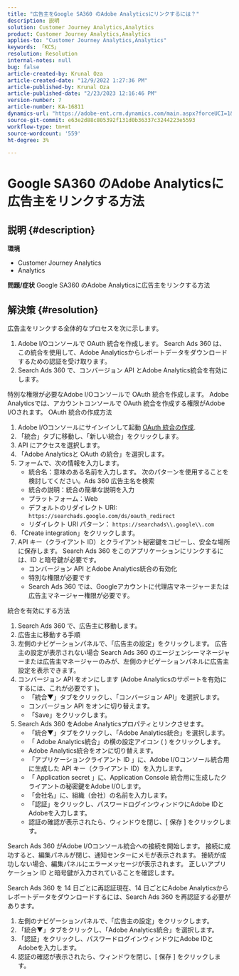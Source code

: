 ```yaml
---
title: "広告主をGoogle SA360 のAdobe Analyticsにリンクするには？"
description: 説明
solution: Customer Journey Analytics,Analytics
product: Customer Journey Analytics,Analytics
applies-to: "Customer Journey Analytics,Analytics"
keywords: 「KCS」
resolution: Resolution
internal-notes: null
bug: false
article-created-by: Krunal Oza
article-created-date: "12/9/2022 1:27:36 PM"
article-published-by: Krunal Oza
article-published-date: "2/23/2023 12:16:46 PM"
version-number: 7
article-number: KA-16811
dynamics-url: "https://adobe-ent.crm.dynamics.com/main.aspx?forceUCI=1&pagetype=entityrecord&etn=knowledgearticle&id=1c9ce939-c577-ed11-81aa-6045bd006149"
source-git-commit: e63e2d88c805392f131d0b36337c3244223e5593
workflow-type: tm+mt
source-wordcount: '559'
ht-degree: 3%

---
```


# Google SA360 のAdobe Analyticsに広告主をリンクする方法

## 説明 {#description}

<b>環境</b>
- Customer Journey Analytics
- Analytics



<b>問題/症状</b>
Google SA360 のAdobe Analyticsに広告主をリンクする方法


## 解決策 {#resolution}


広告主をリンクする全体的なプロセスを次に示します。

1. Adobe I/Oコンソールで OAuth 統合を作成します。 Search Ads 360 は、この統合を使用して、Adobe Analyticsからレポートデータをダウンロードするための認証を受け取ります。
2. Search Ads 360 で、コンバージョン API とAdobe Analytics統合を有効にします。


特別な権限が必要なAdobe I/Oコンソールで OAuth 統合を作成します。 Adobe Analyticsでは、アカウントコンソールで OAuth 統合を作成する権限がAdobe I/Oされます。 OAuth 統合の作成方法

1. Adobe I/Oコンソールにサインインして起動 [OAuth 統合の作成](https://developer.adobe.com/developer-console/docs/guides/#!AdobeDocs/adobeio-auth/master/AuthenticationOverview/OAuthIntegration.md).
2. 「統合」タブに移動し、「新しい統合」をクリックします。
3.  API にアクセスを選択します。
4. 「Adobe Analyticsと OAuth の統合」を選択します。
5. フォームで、次の情報を入力します。
   - 統合名：意味のある名前を入力します。 次のパターンを使用することを検討してください。Ads 360 広告主名を検索
   - 統合の説明：統合の簡単な説明を入力
   - プラットフォーム：Web
   - デフォルトのリダイレクト URI: `https://searchads.google.com/ds/oauth_redirect`
   - リダイレクト URI パターン： `https://searchads\\.google\\.com`
6. 「Create integration」をクリックします。
7. API キー（クライアント ID）とクライアント秘密鍵をコピーし、安全な場所に保存します。 Search Ads 360 をこのアプリケーションにリンクするには、ID と暗号鍵が必要です。
   - コンバージョン API とAdobe Analytics統合の有効化
   - 特別な権限が必要です
   - Search Ads 360 では、Googleアカウントに代理店マネージャーまたは広告主マネージャー権限が必要です。


統合を有効にする方法

1. Search Ads 360 で、広告主に移動します。
2. 広告主に移動する手順
3. 左側のナビゲーションパネルで、「広告主の設定」をクリックします。    広告主の設定が表示されない場合 Search Ads 360 のエージェンシーマネージャーまたは広告主マネージャーのみが、左側のナビゲーションパネルに広告主設定を表示できます。
4. コンバージョン API をオンにします (Adobe Analyticsのサポートを有効にするには、これが必要です )。
   - 「統合▼」タブをクリックし、「コンバージョン API」を選択します。
   - コンバージョン API をオンに切り替えます。
   - 「Save」をクリックします。
5. Search Ads 360 をAdobe Analyticsプロパティとリンクさせます。
   - 「統合▼」タブをクリックし、「Adobe Analytics統合」を選択します。
   - 「 Adobe Analytics統合」の横の設定アイコン ( ) をクリックします。
   - Adobe Analytics統合をオンに切り替えます。
   - 「アプリケーションクライアント ID 」に、Adobe I/Oコンソール統合用に生成した API キー（クライアント ID）を入力します。
   - 「 Application secret 」に、Application Console 統合用に生成したクライアントの秘密鍵をAdobe I/Oします。
   - 「会社名」に、組織（会社）の名前を入力します。
   - 「認証」をクリックし、パスワードログインウィンドウにAdobe IDとAdobeを入力します。
   - 認証の確認が表示されたら、ウィンドウを閉じ、[ 保存 ] をクリックします。


Search Ads 360 がAdobe I/Oコンソール統合への接続を開始します。 接続に成功すると、編集パネルが閉じ、通知センターにメモが表示されます。 接続が成功しない場合、編集パネルにエラーメッセージが表示されます。 正しいアプリケーション ID と暗号鍵が入力されていることを確認します。

Search Ads 360 を 14 日ごとに再認証現在、14 日ごとにAdobe Analyticsからレポートデータをダウンロードするには、Search Ads 360 を再認証する必要があります。

1. 左側のナビゲーションパネルで、「広告主の設定」をクリックします。
2. 「統合▼」タブをクリックし、「Adobe Analytics統合」を選択します。
3. 「認証」をクリックし、パスワードログインウィンドウにAdobe IDとAdobeを入力します。
4. 認証の確認が表示されたら、ウィンドウを閉じ、[ 保存 ] をクリックします。


